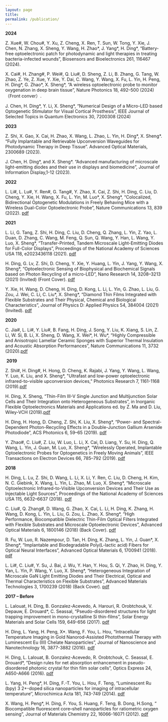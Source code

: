 ```yaml
---
layout: page
title: 
permalink: /publication/
---
```


**2024**

Z. Xue#, W. Chou#, Y. Xu, Z. Cheng, X. Ren, T. Sun, W. Tong, Y. Xie, J. Chen, N. Zhang, X. Sheng, Y. Wang, H. Zhao*, J. Yang*, H. Ding*, “Battery-free optoelectronic patch for photodynamic and light therapies in treating bacteria-infected wounds”, Biosensors and Bioelectronics 261, 116467 (2024).

X. Cai#, H. Zhang#, P. Wei#, Q. Liu#, D. Sheng, Z. Li, B. Zhang, G. Tang, W. Zhao, Z. Ye, Z. Xue, Y. Xie, Y. Dai, C. Wang, Y. Wang, X. Fu, L. Yin, H. Peng, H. Ding*, G. Zhao*, X. Sheng*, “A wireless optoelectronic probe to monitor oxygenation in deep brain tissue”, Nature Photonics 18, 492–500 (2024) （Front conver）.

J. Chen, H. Ding*, Y. Li, X. Sheng*, “Numerical Design of a Micro-LED based Optogenetic Stimulator for Visual Cortical Prosthesis”, IEEE Journal of Selected Topics in Quantum Electronics 30, 7200308 (2024)

**2023**

Z. Shi, X. Gao, X. Cai, H. Zhao, X. Wang, L. Zhao, L. Yin, H. Ding*, X. Sheng*. “Fully Implantable and Retrievable Upconversion Waveguides for Photodynamic Therapy in Deep Tissue”. Advanced Optical Materials, 2300689 (2023).

J. Chen, H. Ding*, and X. Sheng*. “Advanced manufacturing of microscale light-emitting diodes and their use in displays and biomedicine”, Journal of Information Display,1-12 (2023).

**2022**

L. Li#, L. Lu#, Y. Ren#, G. Tang#, Y. Zhao, X. Cai, Z. Shi, H. Ding, C. Liu, D. Cheng, Y. Xie, H. Wang, X. Fu, L. Yin, M. Luo*, X. Sheng*, “Colocalized, Bidirectional Optogenetic Modulations in Freely Behaving Mice with a Wireless Dual-Color Optoelectronic Probe”, Nature Communications 13, 839 (2022). [pdf](https://fa4b3987-e044-44e2-945a-4425b986b23b.filesusr.com/ugd/99a864_28d77188746d4284a97f77fa3f53c1ff.pdf)

**2021**

L. Li, G. Tang, Z. Shi, H. Ding, C. Liu, D. Cheng, Q. Zhang, L. Yin, Z. Yao, L. Duan, D. Zhang, C. Wang, M. Feng, Q. Sun, Q. Wang, Y. Han, L. Wang, Y. Luo, X. Sheng*, “Transfer-Printed, Tandem Microscale Light-Emitting Diodes for Full-Color Displays”, Proceedings of the National Academy of Sciences USA 118, e2023436118 (2021). [pdf](https://fa4b3987-e044-44e2-945a-4425b986b23b.filesusr.com/ugd/99a864_9c789a77a7044519af725626cda6798e.pdf)

​H. Ding, G. Lv, Z. Shi, D. Cheng, Y. Xie, Y. Huang, L. Yin, J. Yang, Y. Wang, X. Sheng*, “Optoelectronic Sensing of Biophysical and Biochemical Signals based on Photon Recycling of a micro-LED”, Nano Research 14, 3208–3213 (2021) (Invited) (Front Cover). [pdf](https://fa4b3987-e044-44e2-945a-4425b986b23b.filesusr.com/ugd/99a864_2932be7038a24bcb82d1a97401b0c45a.pdf)

​Y. Xie, H. Wang, D. Cheng, H. Ding, D. Kong, L. Li, L. Yin, G. Zhao, L. Liu, G. Zou, J. Wei, C. Li, C. Liu*, X. Sheng*, “Diamond Thin Films Integrated with Flexible Substrates and Their Physical, Chemical and Biological Characteristics”, Journal of Physics D: Applied Physics 54, 384004 (2021) (Invited). [pdf](https://fa4b3987-e044-44e2-945a-4425b986b23b.filesusr.com/ugd/99a864_6ac1191fea0b4134bccd277d00995a07.pdf)
​


**2020**

​​C. Jia#, L. Li#, Y. Liu#, B. Fang, H. Ding, J. Song, Y. Liu, K. Xiang, S. Lin, Z. Li, W. Si, B. Li, X. Sheng, D. Wang, X. Wei*, H. Wu*, “Highly Compressible and Anisotropic Lamellar Ceramic Sponges with Superior Thermal Insulation and Acoustic Absorption Performances”, Nature Communications 11, 3732 (2020).[pdf](https://fa4b3987-e044-44e2-945a-4425b986b23b.filesusr.com/ugd/99a864_eef77317f9c340cd9024b9a56b59ed00.pdf)

​
**2019**

​Z. Shi#, H. Ding#, H. Hong, D. Cheng, K. Rajabi, J. Yang, Y. Wang, L. Wang, Y. Luo, K. Liu, and X. Sheng*, "Ultrafast and low-power optoelectronic infrared-to-visible upconversion devices," Photonics Research 7, 1161-1168 (2019).[pdf](https://fa4b3987-e044-44e2-945a-4425b986b23b.filesusr.com/ugd/99a864_8b39e840b07f422982da2a2d7ba1778c.pdf)

​H. Ding, X. Sheng, “Thin-Film III-V Single Junction and Multijunction Solar Cells and Their Integration onto Heterogeneous Substrates”, in Inorganic Flexible Optoelectronics Materials and Applications ed. by Z. Ma and D. Liu, Wiley-VCH (2019).[pdf](https://fa4b3987-e044-44e2-945a-4425b986b23b.filesusr.com/ugd/99a864_2e3b3a56881e48159cfa46bcb1d66061.pdf)

​H. Ding, H. Hong, D. Cheng, Z. Shi, K. Liu, X. Sheng*, “Power- and Spectral-Dependent Photon-Recycling Effects in a Double-Junction Gallium Arsenide Photodiode”, ACS Photonics 6, 59–65 (2019). [pdf](https://fa4b3987-e044-44e2-945a-4425b986b23b.filesusr.com/ugd/99a864_928afe85ed294ce8bb01b906b9fb63cc.pdf)

Y. Zhao#, C. Liu#, Z. Liu, W. Luo, L. Li, X. Cai, D. Liang, Y. Su, H. Ding, Q. Wang, L. Yin, J. Guan, M. Luo, X. Sheng*, “Wirelessly Operated, Implantable Optoelectronic Probes for Optogenetics in Freely Moving Animals”, IEEE Transactions on Electron Devices 66, 785–792 (2019). [pdf](https://fa4b3987-e044-44e2-945a-4425b986b23b.filesusr.com/ugd/99a864_784ccf7206944691a733e7fd82787453.pdf)

 

**2018**

 H. Ding, L. Lu, Z. Shi, D. Wang, L. Li, X. Li, Y. Ren, C. Liu, D. Cheng, H. Kim, N. C. Giebink, X. Wang, L. Yin, L. Zhao, M. Luo, X. Sheng*, “Microscale Optoelectronic Infrared-to-Visible Upconversion Devices and Their Use as Injectable Light Sources”, Proceedings of the National Academy of Sciences USA 115, 6632–6637 (2018). [pdf](https://fa4b3987-e044-44e2-945a-4425b986b23b.filesusr.com/ugd/99a864_07572e941eb940feaba46e8125a49081.pdf)

 C. Liu#, Q. Zhang#, D. Wang, G. Zhao, X. Cai, L. Li, H. Ding, K. Zhang, H. Wang, D. Kong, L. Yin, L. Liu, G. Zou, L. Zhao, X. Sheng*, “High Performance, Biocompatible Dielectric Thin-Film Optical Filters Integrated with Flexible Substrates and Microscale Optoelectronic Devices”, Advanced Optical Materials 6, 1800146 (2018) (Back Cover). [pdf](https://fa4b3987-e044-44e2-945a-4425b986b23b.filesusr.com/ugd/99a864_97684258a0aa4df19ce89ffc9fd19dc6.pdf)

R. Fu, W. Luo, R. Nazempour, D. Tan, H. Ding, K. Zhang, L. Yin, J. Guan*, X. Sheng*, “Implantable and Biodegradable Poly(L-lactic acid) Fibers for Optical Neural Interfaces”, Advanced Optical Materials 6, 1700941 (2018). [pdf](https://fa4b3987-e044-44e2-945a-4425b986b23b.filesusr.com/ugd/99a864_04504b2760c0470fa3e9e102e4e5158d.pdf)

 L. Li#, C. Liu#, Y. Su, J. Bai, J. Wu, Y. Han, Y. Hou, S. Qi, Y. Zhao, H. Ding, Y. Yan, L. Yin, P. Wang, Y. Luo, X. Sheng*, “Heterogeneous Integration of Microscale GaN Light Emitting Diodes and Their Electrical, Optical and Thermal Characteristics on Flexible Substrates”, Advanced Materials Technologies 3, 1700239 (2018) (Back Cover). [pdf](https://fa4b3987-e044-44e2-945a-4425b986b23b.filesusr.com/ugd/99a864_6371e9fcd6c94457954c865841515eaf.pdf)

 

**2017 – Before**

 L. Lalouat, H. Ding, B. Gonzalez-Acevedo, A. Harouri, R. Orobtchouk, V. Depauw, E. Drouard*, C. Seassal, “Pseudo-disordered structures for light trapping improvement in mono-crystalline Si thin-films”, Solar Energy Materials and Solar Cells 159, 649-656 (2017). [pdf](https://fa4b3987-e044-44e2-945a-4425b986b23b.filesusr.com/ugd/99a864_5d13e5594175437eb20beb07a8da4639.pdf)

 H. Ding, L. Yang, H. Peng, X*. Wang, F. You, L. Hou, “Intracellular Temperature Imaging in Gold Nanorod-Assisted Photothermal Therapy with Luminescent Eu (III) Chelate Nanoparticles”, Journal of Nanoscience and Nanotechnology 16, 3877-3882 (2016). [pdf](https://fa4b3987-e044-44e2-945a-4425b986b23b.filesusr.com/ugd/99a864_52b1e957d7684038b868b2c0f44adcf5.pdf)

 H. Ding, L. Lalouat, B. Gonzalez-Acevedo, R. Orobtchouk, C. Seassal, E. Drouard*, “Design rules for net absorption enhancement in pseudo-disordered photonic crystal for thin film solar cells”, Optics Express 24, A650-A666 (2016). [pdf](https://fa4b3987-e044-44e2-945a-4425b986b23b.filesusr.com/ugd/99a864_fee5c86b9d3a4e9c9cf20e92dc991abb.pdf)

 L. Yang, H. Peng*, H. Ding, F.-T. You, L. Hou, F. Teng, “Luminescent Ru (bpy) 3 2+-doped silica nanoparticles for imaging of intracellular temperature‘’, Microchimica Acta 181, 743-749 (2014). [pdf](https://fa4b3987-e044-44e2-945a-4425b986b23b.filesusr.com/ugd/99a864_ab088322d7584434a38ba9d24f9e38f0.pdf)

 X. Wang, H. Peng*, H. Ding, F. You, S. Huang, F. Teng, B. Dong, H.Song, “ Biocompatible fluorescent core–shell nanoparticles for ratiometric oxygen sensing”, Journal of Materials Chemistry 22, 16066-16071 (2012). [pdf](https://fa4b3987-e044-44e2-945a-4425b986b23b.filesusr.com/ugd/99a864_1d6d74202b0b46b091a87b45be3f6e89.pdf)

